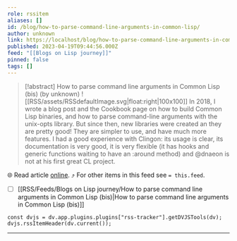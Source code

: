 ```yaml
---
role: rssitem
aliases: []
id: /blog/how-to-parse-command-line-arguments-in-common-lisp/
author: unknown
link: https://localhost/blog/how-to-parse-command-line-arguments-in-common-lisp/
published: 2023-04-19T09:44:56.000Z
feed: "[[Blogs on Lisp journey]]"
pinned: false
tags: []
---
```


> [!abstract] How to parse command line arguments in Common Lisp (bis) (by unknown)
> ![[RSS/assets/RSSdefaultImage.svg|float:right|100x100]] In 2018, I wrote a blog post and the Cookbook page on how to build Common Lisp binaries, and how to parse command-line arguments with the unix-opts library. But since then, new libraries were created an they are pretty good! They are simpler to use, and have much more features. I had a good experience with Clingon: its usage is clear, its documentation is very good, it is very flexible (it has hooks and generic functions waiting to have an :around method) and @dnaeon is not at his first great CL project.

🌐 Read article [online](https://localhost/blog/how-to-parse-command-line-arguments-in-common-lisp/). ⤴ For other items in this feed see `= this.feed`.

- [ ] [[RSS/Feeds/Blogs on Lisp journey/How to parse command line arguments in Common Lisp (bis)|How to parse command line arguments in Common Lisp (bis)]]

~~~dataviewjs
const dvjs = dv.app.plugins.plugins["rss-tracker"].getDVJSTools(dv);
dvjs.rssItemHeader(dv.current());
~~~

- - -

